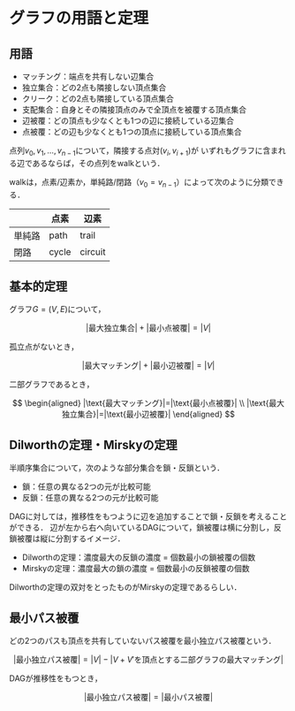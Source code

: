 # グラフの用語と定理

## 用語
- マッチング：端点を共有しない辺集合
- 独立集合：どの2点も隣接しない頂点集合
- クリーク：どの2点も隣接している頂点集合
- 支配集合：自身とその隣接頂点のみで全頂点を被覆する頂点集合
- 辺被覆：どの頂点も少なくとも1つの辺に接続している辺集合
- 点被覆：どの辺も少なくとも1つの頂点に接続している頂点集合

点列$v_0,v_1,\ldots,v_{n-1}$について，隣接する点対$(v_i,v_{i+1})$が
いずれもグラフに含まれる辺であるならば，その点列をwalkという．

walkは，点素/辺素か，単純路/閉路（$v_0=v_{n-1}$）によって次のように分類できる．

||点素|辺素|
|---|---|---|
|単純路|path|trail|
|閉路|cycle|circuit|

## 基本的定理
グラフ$G=(V,E)$について，

$$ |\text{最大独立集合}|+|\text{最小点被覆}|=|V| $$

孤立点がないとき，

$$ |\text{最大マッチング}|+|\text{最小辺被覆}|=|V| $$

二部グラフであるとき，

$$ \begin{aligned}
|\text{最大マッチング}|=|\text{最小点被覆}| \\
  |\text{最大独立集合}|=|\text{最小辺被覆}|
\end{aligned} $$

## Dilworthの定理・Mirskyの定理
半順序集合について，次のような部分集合を鎖・反鎖という．
- 鎖：任意の異なる2つの元が比較可能
- 反鎖：任意の異なる2つの元が比較可能

DAGに対しては，推移性をもつように辺を追加することで鎖・反鎖を考えることができる．
辺が左から右へ向いているDAGについて，鎖被覆は横に分割し，反鎖被覆は縦に分割するイメージ．

- Dilworthの定理：濃度最大の反鎖の濃度 = 個数最小の鎖被覆の個数
- Mirskyの定理：濃度最大の鎖の濃度 = 個数最小の反鎖被覆の個数

Dilworthの定理の双対をとったものがMirskyの定理であるらしい．

## 最小パス被覆

どの2つのパスも頂点を共有していないパス被覆を最小独立パス被覆という．

$$
|\text{最小独立パス被覆}|=|V|-|V+V'\text{を頂点とする二部グラフの最大マッチング}|
$$

DAGが推移性をもつとき，

$$
|\text{最小独立パス被覆}|=|\text{最小パス被覆}|
$$
